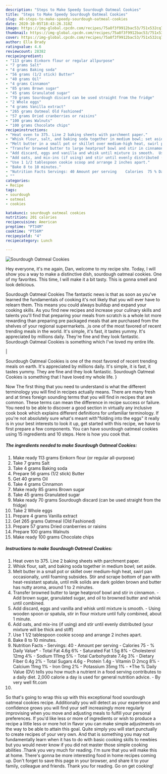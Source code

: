 ```yaml
---
description: "Steps to Make Speedy Sourdough Oatmeal Cookies"
title: "Steps to Make Speedy Sourdough Oatmeal Cookies"
slug: 40-steps-to-make-speedy-sourdough-oatmeal-cookies
date: 2020-10-05T18:43:26.318Z
image: https://img-global.cpcdn.com/recipes/75a8f3f9912bac53/751x532cq70/sourdough-oatmeal-cookies-recipe-main-photo.jpg
thumbnail: https://img-global.cpcdn.com/recipes/75a8f3f9912bac53/751x532cq70/sourdough-oatmeal-cookies-recipe-main-photo.jpg
cover: https://img-global.cpcdn.com/recipes/75a8f3f9912bac53/751x532cq70/sourdough-oatmeal-cookies-recipe-main-photo.jpg
author: Ella Brady
ratingvalue: 4.6
reviewcount: 28382
recipeingredient:
- "113 grams Einkorn flour or regular allpurpose"
- "7 grams Salt"
- "4 grams Baking soda"
- "56 grams (1/2 stick) Butter"
- "40 grams Oil"
- "4 grams Cinnamon"
- "85 grams Brown sugar"
- "45 grams Granulated sugar"
- "70 grams Sourdough discard can be used straight from the fridge"
- "2 Whole eggs"
- "4 grams Vanilla extract"
- "265 grams Oatmeal Old Fashioned"
- "57 grams Dried cranberries or raisins"
- "100 grams Walnuts"
- "100 grams Chocolate chips"
recipeinstructions:
- "Heat oven to 375. Line 2 baking sheets with parchment paper."
- "Whisk flour, salt, and baking soda together in medium bowl; set aside."
- "Melt butter in a small pot or skillet over medium-high heat, swirl pan occasionally, until foaming subsides. Stir and scrape bottom of pan with heat-resistant spatula, until milk solids are dark golden brown and butter has nutty aroma, around 1 to 2 minutes."
- "Transfer browned butter to large heatproof bowl and stir in cinnamon. Add brown sugar, granulated sugar, and oil to browned butter and whisk until combined."
- "Add discard, eggs and vanilla and whisk until mixture is smooth.  Using wooden spoon or spatula, stir in flour mixture until fully combined, about 1 minute."
- "Add oats, and mix-ins (if using) and stir until evenly distributed (your mixture will be thick and stiff)"
- "Use 1 1/2 tablespoon cookie scoop and arrange 2 inches apart."
- "Bake 8 to 10 minutes."
- "Nutrition Facts Servings: 40 Amount per serving	  Calories	75 % Daily Value* Total Fat 4.6g	6% Saturated Fat 1.5g	8% Cholesterol 12mg	4% Sodium 111mg	5% Total Carbohydrate 7.4g	3% Dietary Fiber 0.4g	2% Total Sugars 4.6g	  Protein 1.4g	  Vitamin D 2mcg	8% Calcium 11mg	1% Iron 0mg	2% Potassium 35mg	1% *The % Daily Value (DV) tells you how much a nutrient in a food serving contributes to a daily diet. 2,000 calorie a day is used for general nutrition advice. By very well fit.com"
- ""
categories:
- Recipe
tags:
- sourdough
- oatmeal
- cookies

katakunci: sourdough oatmeal cookies 
nutrition: 201 calories
recipecuisine: American
preptime: "PT34M"
cooktime: "PT56M"
recipeyield: "4"
recipecategory: Lunch

---
```



![Sourdough Oatmeal Cookies](https://img-global.cpcdn.com/recipes/75a8f3f9912bac53/751x532cq70/sourdough-oatmeal-cookies-recipe-main-photo.jpg)

Hey everyone, it's me again, Dan, welcome to my recipe site. Today, I will show you a way to make a distinctive dish, sourdough oatmeal cookies. One of my favorites. This time, I will make it a bit tasty. This is gonna smell and look delicious.

Sourdough Oatmeal Cookies The fantastic news is that as soon as you've learned the fundamentals of cooking it's not likely that you will ever have to relearn them. This means you could always buildup and expand your cooking skills. As you find new recipes and increase your culinary skills and talents you'll find that preparing your meals from scratch is a whole lot more rewarding than preparing pre packaged meals that are purchased from the shelves of your regional supermarkets.
,is one of the most favored of recent trending meals in the world. It's simple, it's fast, it tastes yummy. It's appreciated by millions daily. They're fine and they look fantastic. Sourdough Oatmeal Cookies is something which I've loved my entire life.


|


Sourdough Oatmeal Cookies is one of the most favored of recent trending meals on earth. It's appreciated by millions daily. It's simple, it is fast, it tastes yummy. They are fine and they look fantastic. Sourdough Oatmeal Cookies is something that I have loved my whole life.
}

Now The first thing that you need to understand is what the different terminology you will find in recipes actually means. There are many fresh and at times foreign sounding terms that you will find in recipes that are common. These terms can mean the difference in recipe success or failure. You need to be able to discover a good section in virtually any inclusive cook book which explains different definitions for unfamiliar terminology. If you're not absolutely sure what's meant with"folding into the eggs" it really is in your best interests to look it up,
get started with this recipe, we have to first prepare a few components. You can have sourdough oatmeal cookies using 15 ingredients and 10 steps. Here is how you cook that.

<!--inarticleads1-->

##### The ingredients needed to make Sourdough Oatmeal Cookies:

1. Make ready 113 grams Einkorn flour (or regular all-purpose)
1. Take 7 grams Salt
1. Take 4 grams Baking soda
1. Prepare 56 grams (1/2 stick) Butter
1. Get 40 grams Oil
1. Take 4 grams Cinnamon
1. Make ready 85 grams Brown sugar
1. Take 45 grams Granulated sugar
1. Make ready 70 grams Sourdough discard (can be used straight from the fridge)
1. Take 2 Whole eggs
1. Prepare 4 grams Vanilla extract
1. Get 265 grams Oatmeal (Old Fashioned)
1. Prepare 57 grams Dried cranberries or raisins
1. Prepare 100 grams Walnuts
1. Make ready 100 grams Chocolate chips




<!--inarticleads2-->

##### Instructions to make Sourdough Oatmeal Cookies:

1. Heat oven to 375. Line 2 baking sheets with parchment paper.
1. Whisk flour, salt, and baking soda together in medium bowl; set aside.
1. Melt butter in a small pot or skillet over medium-high heat, swirl pan occasionally, until foaming subsides. Stir and scrape bottom of pan with heat-resistant spatula, until milk solids are dark golden brown and butter has nutty aroma, around 1 to 2 minutes.
1. Transfer browned butter to large heatproof bowl and stir in cinnamon. - Add brown sugar, granulated sugar, and oil to browned butter and whisk until combined.
1. Add discard, eggs and vanilla and whisk until mixture is smooth.  - Using wooden spoon or spatula, stir in flour mixture until fully combined, about 1 minute.
1. Add oats, and mix-ins (if using) and stir until evenly distributed (your mixture will be thick and stiff)
1. Use 1 1/2 tablespoon cookie scoop and arrange 2 inches apart.
1. Bake 8 to 10 minutes.
1. Nutrition Facts - Servings: 40 - Amount per serving	  - Calories	75 - % Daily Value* - Total Fat 4.6g	6% - Saturated Fat 1.5g	8% - Cholesterol 12mg	4% - Sodium 111mg	5% - Total Carbohydrate 7.4g	3% - Dietary Fiber 0.4g	2% - Total Sugars 4.6g	  - Protein 1.4g	  - Vitamin D 2mcg	8% - Calcium 11mg	1% - Iron 0mg	2% - Potassium 35mg	1% - *The % Daily Value (DV) tells you how much a nutrient in a food serving contributes to a daily diet. 2,000 calorie a day is used for general nutrition advice. - By very well fit.com
1. 




So that's going to wrap this up with this exceptional food sourdough oatmeal cookies recipe. Additionally you will detect as your experience and confidence grows you will find your self increasingly more regularly improvising when you move and adjusting meals to fulfill your personal preferences. If you'd like less or more of ingredients or wish to produce a recipe a little less or more hot in flavor you can make simple adjustments on the way to be able to attain this goal. Quite simply you will start punctually to create recipes of your very own. And that is something you may not fundamentally learn when it has to do with basic cooking skills to newbies but you would never know if you did not master those simple cooking abilities .Thank you very much for reading. I'm sure that you will make this at home. There's gonna be more interesting food in home recipes coming up. Don't forget to save this page in your browser, and share it to your family, colleague and friends. Thank you for reading. Go on get cooking!

